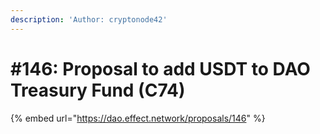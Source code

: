 ```yaml
---
description: 'Author: cryptonode42'
---
```


# #146: Proposal to add USDT to DAO Treasury Fund (C74)

{% embed url="https://dao.effect.network/proposals/146" %}
